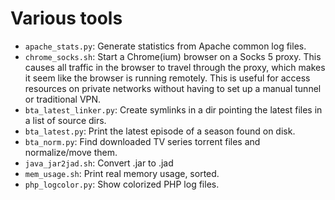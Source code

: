 Various tools
=============

* `apache_stats.py`: Generate statistics from Apache common log files.
* `chrome_socks.sh`: Start a Chrome(ium) browser on a Socks 5 proxy. This causes all traffic in the browser to travel through the proxy, which makes it seem like the browser is running remotely. This is useful for access resources on private networks without having to set up a manual tunnel or traditional VPN.
* `bta_latest_linker.py`: Create symlinks in a dir pointing the latest files in a list of source dirs.
* `bta_latest.py`: Print the latest episode of a season found on disk.
* `bta_norm.py`: Find downloaded TV series torrent files and normalize/move them.
* `java_jar2jad.sh`: Convert .jar to .jad
* `mem_usage.sh`: Print real memory usage, sorted.
* `php_logcolor.py`: Show colorized PHP log files.
